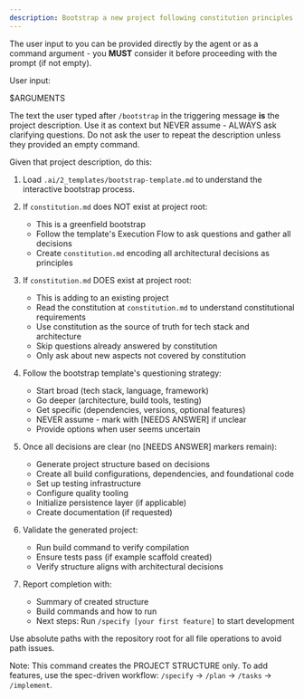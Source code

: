 ```yaml
---
description: Bootstrap a new project following constitution principles
---
```


The user input to you can be provided directly by the agent or as a command argument - you **MUST** consider it before proceeding with the prompt (if not empty).

User input:

$ARGUMENTS

The text the user typed after `/bootstrap` in the triggering message **is** the project description. Use it as context but NEVER assume - ALWAYS ask clarifying questions. Do not ask the user to repeat the description unless they provided an empty command.

Given that project description, do this:

1. Load `.ai/2_templates/bootstrap-template.md` to understand the interactive bootstrap process.

2. If `constitution.md` does NOT exist at project root:
   - This is a greenfield bootstrap
   - Follow the template's Execution Flow to ask questions and gather all decisions
   - Create `constitution.md` encoding all architectural decisions as principles

3. If `constitution.md` DOES exist at project root:
   - This is adding to an existing project
   - Read the constitution at `constitution.md` to understand constitutional requirements
   - Use constitution as the source of truth for tech stack and architecture
   - Skip questions already answered by constitution
   - Only ask about new aspects not covered by constitution

4. Follow the bootstrap template's questioning strategy:
   - Start broad (tech stack, language, framework)
   - Go deeper (architecture, build tools, testing)
   - Get specific (dependencies, versions, optional features)
   - NEVER assume - mark with [NEEDS ANSWER] if unclear
   - Provide options when user seems uncertain

5. Once all decisions are clear (no [NEEDS ANSWER] markers remain):
   - Generate project structure based on decisions
   - Create all build configurations, dependencies, and foundational code
   - Set up testing infrastructure
   - Configure quality tooling
   - Initialize persistence layer (if applicable)
   - Create documentation (if requested)

6. Validate the generated project:
   - Run build command to verify compilation
   - Ensure tests pass (if example scaffold created)
   - Verify structure aligns with architectural decisions

7. Report completion with:
   - Summary of created structure
   - Build commands and how to run
   - Next steps: Run `/specify [your first feature]` to start development

Use absolute paths with the repository root for all file operations to avoid path issues.

Note: This command creates the PROJECT STRUCTURE only. To add features, use the spec-driven workflow: `/specify` → `/plan` → `/tasks` → `/implement`.
